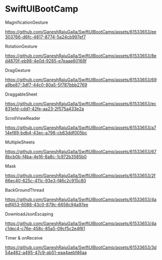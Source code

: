 # SwiftUIBootCamp

MagnificationGesture

https://github.com/GaneshRajuGalla/SwiftUIBootCamp/assets/61533653/ee303766-d6fc-4817-8774-5a24cb997ef7

RotationGesture

https://github.com/GaneshRajuGalla/SwiftUIBootCamp/assets/61533653/8ed4870f-eb98-4e0d-9285-e7eaae60168f

DragGesture

https://github.com/GaneshRajuGalla/SwiftUIBootCamp/assets/61533653/69a9be87-3df7-44c0-80a5-5f787bbb2769

DraggableSheet

https://github.com/GaneshRajuGalla/SwiftUIBootCamp/assets/61533653/ec831efd-cdd1-42fe-aa23-2f575a433e2a

ScrollViewReader

https://github.com/GaneshRajuGalla/SwiftUIBootCamp/assets/61533653/a714ef89-bdb4-43ec-a798-cb63ddf005bc

MultipleSheets

https://github.com/GaneshRajuGalla/SwiftUIBootCamp/assets/61533653/678bcb0b-f4ba-4e16-8a8c-1c972b3585b0

Mask

https://github.com/GaneshRajuGalla/SwiftUIBootCamp/assets/61533653/2f66ec40-625c-411c-93e3-f46c2c915c80

BackGroundThread

https://github.com/GaneshRajuGalla/SwiftUIBootCamp/assets/61533653/4aedf453-6088-43c0-879c-6658c94a97ee

DownloadJsonEscaping

https://github.com/GaneshRajuGalla/SwiftUIBootCamp/assets/61533653/4ac1dec4-c76e-458c-85a5-09cf5c2e4f61

Timer & onReceive

https://github.com/GaneshRajuGalla/SwiftUIBootCamp/assets/61533653/3d54a482-a495-47c9-ab51-eaa4aebf46aa


